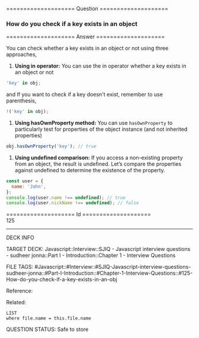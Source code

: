 ==================== Question ====================  

### How do you check if a key exists in an object  

==================== Answer ====================  

You can check whether a key exists in an object or not using three approaches,

1. **Using in operator:** You can use the in operator whether a key exists in an
   object or not

```javascript
'key' in obj;
```

and If you want to check if a key doesn't exist, remember to use parenthesis,

```javascript
!('key' in obj);
```

1. **Using hasOwnProperty method:** You can use `hasOwnProperty` to particularly
   test for properties of the object instance (and not inherited properties)

```javascript
obj.hasOwnProperty('key'); // true
```

1. **Using undefined comparison:** If you access a non-existing property from an
   object, the result is undefined. Let’s compare the properties against
   undefined to determine the existence of the property.

```javascript
const user = {
  name: 'John',
};
console.log(user.name !== undefined); // true
console.log(user.nickName !== undefined); // false
```

==================== Id ====================  
125

---

DECK INFO

TARGET DECK: Javascript::Interview::SJIQ - Javascript interview questions - sudheer jonna::Part I - Introduction::Chapter 1 - Interview Questions

FILE TAGS: #Javascript::#Interview::#SJIQ-Javascript-interview-questions-sudheer-jonna::#Part-I-Introduction::#Chapter-1-Interview-Questions::#125-How-do-you-check-if-a-key-exists-in-an-obj

Reference:

Related:

```dataview
LIST
where file.name = this.file.name
```

QUESTION STATUS: Safe to store
